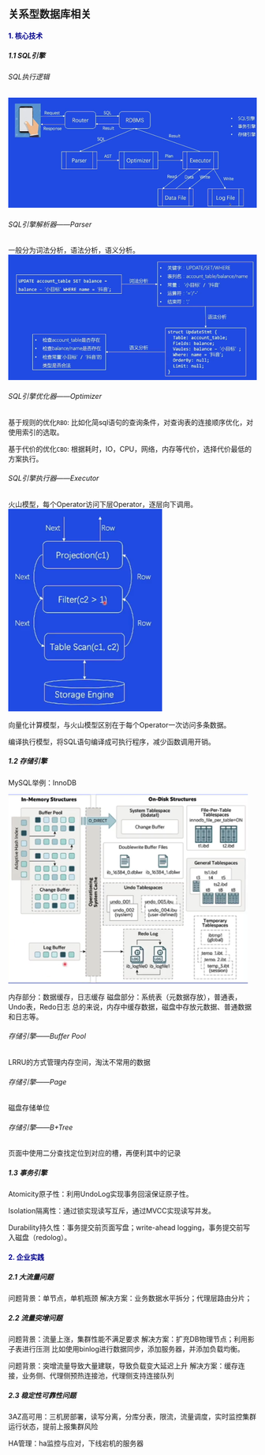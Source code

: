 ## 关系型数据库相关

#### <font color=darkblue>1. 核心技术</font>

##### 1.1 SQL引擎

###### SQL执行逻辑

<img src="./pic/sql.png" style="zoom:100%;" />

###### SQL引擎解析器——Parser

一般分为词法分析，语法分析，语义分析。
<img src="./pic/sql_parser.png" style="zoom:100%;" />

###### SQL引擎优化器——Optimizer

基于规则的优化`RBO`: 比如化简sql语句的查询条件，对查询表的连接顺序优化，对使用索引的选取。

基于代价的优化`CBO`: 根据耗时，IO，CPU，网络，内存等代价，选择代价最低的方案执行。

###### SQL引擎执行器——Executor

火山模型，每个Operator访问下层Operator，逐层向下调用。
<img src="./pic/sql_executor.png" style="zoom:80%;" />

向量化计算模型，与火山模型区别在于每个Operator一次访问多条数据。 

编译执行模型，将SQL语句编译成可执行程序，减少函数调用开销。

##### 1.2 存储引擎

MySQL举例：InnoDB

<img src="./pic/innoDB.png" style="zoom:80%;" />

内存部分：数据缓存，日志缓存
磁盘部分：系统表（元数据存放），普通表，Undo表，Redo日志
总的来说，内存中缓存数据，磁盘中存放元数据、普通数据和日志等。

###### 存储引擎——Buffer Pool

LRRU的方式管理内存空间，淘汰不常用的数据

###### 存储引擎——Page

磁盘存储单位

###### 存储引擎——B+Tree

页面中使用二分查找定位到对应的槽，再便利其中的记录

##### 1.3 事务引擎

Atomicity原子性：利用UndoLog实现事务回滚保证原子性。

Isolation隔离性：通过锁实现读写互斥，通过MVCC实现读写并发。

Durability持久性：事务提交前页面写盘；write-ahead logging，事务提交前写入磁盘（redolog）。

#### <font color=darkblue>2. 企业实践</font>

##### 2.1 大流量问题

问题背景：单节点，单机瓶颈
解决方案：业务数据水平拆分；代理层路由分片；

##### 2.2 流量突增问题

问题背景：流量上涨，集群性能不满足要求
解决方案：扩充DB物理节点；利用影子表进行压测
比如使用binlog进行数据同步，添加服务器，并添加负载均衡。

问题背景：突增流量导致大量建联，导致负载变大延迟上升
解决方案：缓存连接，业务侧、代理侧预热连接池，代理侧支持连接队列

##### 2.3 稳定性可靠性问题

3AZ高可用：三机房部署，读写分离，分库分表，限流，流量调度，实时监控集群运行状态，提前上报集群风险

HA管理：ha监控与应对，下线宕机的服务器
